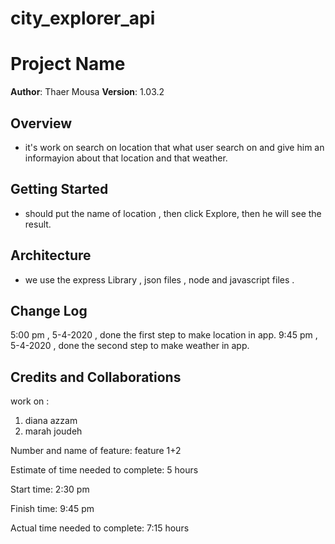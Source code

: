 # city_explorer_api


# Project Name

**Author**: Thaer Mousa
**Version**: 1.03.2 

## Overview

* it's work on search on location that what user search on and give him an informayion about that location and that weather.

## Getting Started
<!-- What are the steps that a user must take in order to build this app on their own machine and get it running? -->
* should put the name of location , then click Explore, then he will see the result.

## Architecture
<!-- Provide a detailed description of the application design. What technologies (languages, libraries, etc) you're using, and any other relevant design information. -->
* we use the express Library , json files , node and javascript files .

## Change Log
5:00 pm , 5-4-2020 , done the first step to make location in app.
9:45 pm , 5-4-2020 , done the second step to make weather in app.

## Credits and Collaborations
 work on :
1. diana azzam
2. marah joudeh



Number and name of feature: feature 1+2

Estimate of time needed to complete: 5 hours

Start time: 2:30 pm

Finish time: 9:45 pm

Actual time needed to complete: 7:15 hours
